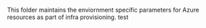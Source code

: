 This folder maintains the enviornment specific parameters for Azure resources as part of infra provisioning. test
